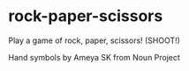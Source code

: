 # rock-paper-scissors
Play a game of rock, paper, scissors! (SHOOT!)

Hand symbols by Ameya SK from Noun Project